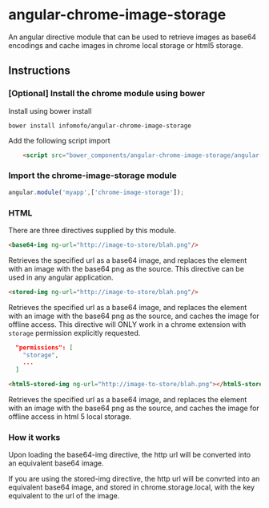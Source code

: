 angular-chrome-image-storage
============================

An angular directive module that can be used to retrieve images as base64 encodings and cache images in chrome local storage or html5 storage.

Instructions
------------

### [Optional] Install the chrome module using bower

Install using bower install

    bower install infomofo/angular-chrome-image-storage

Add the following script import

```html
    <script src="bower_components/angular-chrome-image-storage/angular-chrome-image-storage.js"></script>
```

### Import the chrome-image-storage module

```javascript
angular.module('myapp',['chrome-image-storage']);
```

### HTML

There are three directives supplied by this module.

```html
<base64-img ng-url="http://image-to-store/blah.png"/>
```
Retrieves the specified url as a base64 image, and replaces the element with an image with the base64 png as the source.  This directive can be used in any angular application.

```html
<stored-img ng-url="http://image-to-store/blah.png"/>
```
Retrieves the specified url as a base64 image, and replaces the element with an image with the base64 png as the source, and caches the image for offline access.  This directive will ONLY work in a chrome extension with ``storage`` permission explicitly requested.

```json
  "permissions": [
    "storage",
    ...
  ]
```

```html
<html5-stored-img ng-url="http://image-to-store/blah.png"></html5-stored-img>
```
Retrieves the specified url as a base64 image, and replaces the element with an image with the base64 png as the source, and caches the image for offline access in html 5 local storage.

### How it works

Upon loading the base64-img directive, the http url will be converted into an equivalent base64 image.

If you are using the stored-img directive, the http url will be convrted into an equivalent base64 image, and stored in chrome.storage.local, with the key equivalent to the url of the image.

